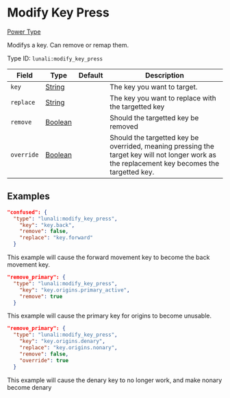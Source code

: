 # Modify Key Press

[Power Type](https://lunali-wiki.readthedocs.io/en/latest/types/power_types/)

Modifys a key. Can remove or remap them.

Type ID: `lunali:modify_key_press`

| Field      | Type                                                                          | Default | Description                                                                                                                                   |
| ---------- | ----------------------------------------------------------------------------- | ------- | --------------------------------------------------------------------------------------------------------------------------------------------- |
| `key`      | [String](https://origins.readthedocs.io/en/latest/types/data_types/string/)   |         | The key you want to target.                                                                                                                   |
| `replace`  | [String](https://origins.readthedocs.io/en/latest/types/data_types/string/)   |         | The key you want to replace with the targetted key                                                                                            |
| `remove`   | [Boolean](https://origins.readthedocs.io/en/latest/types/data_types/boolean/) |         | Should the targetted key be removed                                                                                                           |
| `override` | [Boolean](https://origins.readthedocs.io/en/latest/types/data_types/boolean/) |         | Should the targetted key be overrided, meaning pressing the target key will not longer work as the replacement key becomes the targetted key. |

## Examples

```JSON
"confused": {
  "type": "lunali:modify_key_press",
    "key": "key.back",
    "remove": false,
    "replace": "key.forward"
  }
```

This example will cause the forward movement key to become the back movement key.

```JSON
"remove_primary": {
  "type": "lunali:modify_key_press",
    "key": "key.origins.primary_active",
    "remove": true
  }
```

This example will cause the primary key for origins to become unusable.

```JSON
"remove_primary": {
  "type": "lunali:modify_key_press",
    "key": "key.origins.denary",
    "replace": "key.origins.nonary",
    "remove": false,
    "override": true
  }
```

This example will cause the denary key to no longer work, and make nonary become denary
